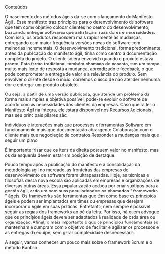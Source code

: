 Conteúdos

O nascimento dos métodos ágeis dá-se com o lançamento do Manifesto Ágil . Esse manifesto traz princípios para o desenvolvimento de software que tem como objetivo colocar clientes no centro do desenvolvimento, buscando entregar softwares que satisfaçam suas dores e necessidades. Com isso, os produtos respondem mais rapidamente às mudanças, entregando com maior frequência versões novas do software com melhorias incrementais.
O desenvolvimento tradicional, forma predominante antes da publicação do manifesto ágil, tinha como centro a documentação completa do projeto. O cliente só era envolvido quando o produto estava pronto. Esta forma tradicional, também chamada de cascata, tem um tempo muito mais lento de resposta à mudança, aprendizado e feedback, o que pode comprometer a entrega de valor e a relevância do produto. Sem envolver o cliente desde o início, corremos o risco de não atender nenhuma dor e entregar um produto obsoleto.

Ou seja, a partir de uma versão publicada, que atende um problema da forma mais simples e objetiva possível, pode-se evoluir o software de acordo com as necessidades dos clientes da empresas. Caso queira ler o Manifesto Ágil na íntegra, ele estará disponível nos Recursos Adicionais , mas seu principais pilares são:

Indivíduos e interações mais que processos e ferramentas
Software em funcionamento mais que documentação abrangente
Colaboração com o cliente mais que negociação de contratos
Responder a mudanças mais que seguir um plano

É importante frisar que os itens da direita possuem valor no manifesto, mas os da esquerda devem estar em posição de destaque.

Pouco tempo após a publicação do manifesto e a consolidação da metodologia ágil no mercado, as fronteiras das empresas de desenvolvimento de software foram ultrapassadas. Hoje, as técnicas e filosofias dessa nova escola são aplicadas em empresas e organizações de diversas outras áreas. Essa popularização acabou por criar subtipos para a gestão ágil, cada um com suas peculiaridades: os chamados " frameworks " ágeis.
Os frameworks são ferramentas que têm como base os princípios ágeis e podem ser implantados em times ou empresas que desejam incorporar o Agile em suas práticas. Entretanto, nem sempre é possível seguir as regras dos frameworks ao pé da letra. Por isso, há quem advogue que os princípios ágeis devem ser adaptados à realidade de cada área ou organização. Afinal, o mais importante é que os princípios fundamentais se mantenham e cumpram com o objetivo de facilitar e agilizar os processos e as entregas da equipe, sem gerar complexidade desnecessária.

A seguir, vamos conhecer um pouco mais sobre o framework Scrum e o método Kanban .


